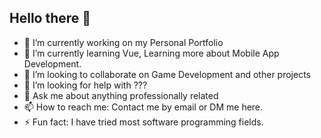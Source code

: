 ## Hello there 👋

- 🔭 I’m currently working on my Personal Portfolio
- 🌱 I’m currently learning Vue, Learning more about Mobile App Development.
- 👯 I’m looking to collaborate on Game Development and other projects
- 🤔 I’m looking for help with ???
- 💬 Ask me about anything professionally related
- 📫 How to reach me: Contact me by email or DM me here.
- ⚡ Fun fact: I have tried most software programming fields.

